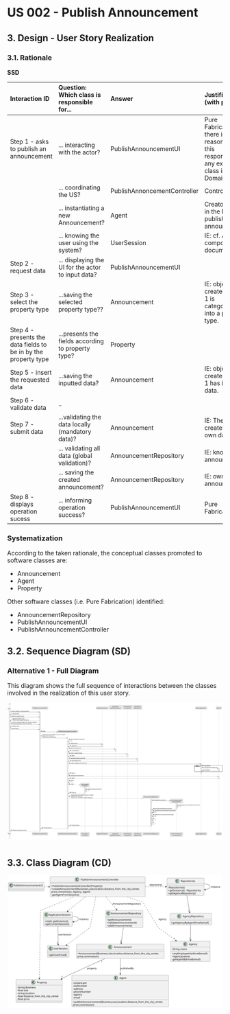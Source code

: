 # US 002 - Publish Announcement

## 3. Design - User Story Realization 

### 3.1. Rationale

**SSD**

| Interaction ID                                                   | Question: Which class is responsible for...               | Answer                       | Justification (with patterns)                                                                                 |
|:-----------------------------------------------------------------|:----------------------------------------------------------|:-----------------------------|:--------------------------------------------------------------------------------------------------------------|
| Step 1 - asks to publish an announcement                         | 	... interacting with the actor?                          | PublishAnnouncementUI        | Pure Fabrication: there is no reason to assign this responsibility to any existing class in the Domain Model. |
| 			  		                                                          | 	... coordinating the US?                                 | PublishAnnoncementController | Controller                                                                                                    |
| 			  		                                                          | 	... instantiating a new Announcement?                    | Agent                        | Creator (Rule 1): in the DM, Agent publish an announcement.                                                   |
| 			  		                                                          | ... knowing the user using the system?                    | UserSession                  | IE: cf. A&A component documentation.                                                                          |
| Step 2 - request data	                                           | 		... displaying the UI for the actor to input data?					 | PublishAnnouncementUI        |                                                                                                               |
| Step 3 - select the property type		                              | 	...saving the selected property type??                   | Announcement                 | IE: object created in step 1 is categorizaded into a property type.                                           |
| Step 4 - presents the data fields to be in by the property type	 | 	...presents the fields according to property type?       | Property                     |                                                                                                               |
| Step 5 - insert the requested data                               | 	...saving the inputted data?                             | Announcement                 | IE: object created in step 1 has its own data.                                                                |
| Step 6 - validate data                                           | 	..					                                                  |                              |                                                                                                               |              
| Step 7 - submit data		                                           | 	...validating the data locally (mandatory data)?         | Announcement                 | IE: The object created has its own data.                                                                      | 
| 			  		                                                          | 	... validating all data (global validation)?             | AnnouncementRepository       | IE: knows all its announcements.                                                                              | 
| 			  		                                                          | 	... saving the created announcement?                     |AnnouncementRepository                    | IE: owns all its announcements.                                                                               | 
| Step 8  - displays operation sucess	                             | 	... informing operation success?                         | PublishAnnouncementUI        | Pure Fabrication.                                                                                             | 

### Systematization ##

According to the taken rationale, the conceptual classes promoted to software classes are: 

 * Announcement
 * Agent
 * Property

Other software classes (i.e. Pure Fabrication) identified: 
 * AnnouncementRepository
 * PublishAnnouncementUI  
 * PublishAnnouncementController


## 3.2. Sequence Diagram (SD)

### Alternative 1 - Full Diagram

This diagram shows the full sequence of interactions between the classes involved in the realization of this user story.

![Sequence Diagram - Full](svg/US2_SD.svg)

#
## 3.3. Class Diagram (CD)

![Class Diagram](svg/US2_CD.svg)